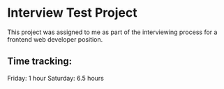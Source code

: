 # Interview Test Project

This project was assigned to me as part of the interviewing process for a frontend web developer position.

## Time tracking:

Friday: 1 hour
Saturday: 6.5 hours
